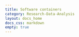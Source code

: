 ```yaml
---
title: Software containers
category: Research-Data-Analysis
layout: docs_home
docs_css: markdown
empty: true
---
```

